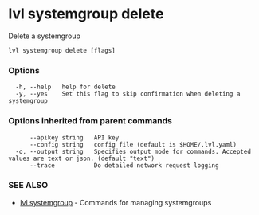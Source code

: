# lvl systemgroup delete

Delete a systemgroup

```
lvl systemgroup delete [flags]
```

### Options

```
  -h, --help   help for delete
  -y, --yes    Set this flag to skip confirmation when deleting a systemgroup
```

### Options inherited from parent commands

```
      --apikey string   API key
      --config string   config file (default is $HOME/.lvl.yaml)
  -o, --output string   Specifies output mode for commands. Accepted values are text or json. (default "text")
      --trace           Do detailed network request logging
```

### SEE ALSO

* [lvl systemgroup](lvl_systemgroup.md)	 - Commands for managing systemgroups

